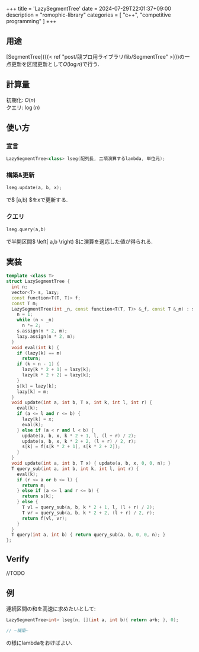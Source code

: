 +++
title = 'LazySegmentTree'
date = 2024-07-29T22:01:37+09:00
description = "romophic-library"
categories = [
  "c++",
  "competitive programming"
]
+++
## 用途
[SegmentTree]({{< ref "post/競プロ用ライブラリ/lib/SegmentTree" >}})の一点更新を区間更新として$O(\log n)$で行う.

## 計算量
初期化: $O(n)$  
クエリ: $\log(n)$

## 使い方
### 宣言
```cpp
LazySegmentTree<class> lseg(配列長, 二項演算するlambda, 単位元);
```
### 構築&更新
```cpp
lseg.update(a, b, x);
```
で$ [a,b) $をxで更新する.

### クエリ
```cpp
lseg.query(a,b)
```
で半開区間$ \left[ a,b \right) $に演算を適応した値が得られる.

## 実装
```cpp
template <class T>
struct LazySegmentTree {
  int n;
  vector<T> s, lazy;
  const function<T(T, T)> f;
  const T m;
  LazySegmentTree(int _n, const function<T(T, T)> &_f, const T &_m) : s(_n * 4, m), lazy(_n * 4, m), f(_f), m(_m) {
    n = 1;
    while (n < _n)
      n *= 2;
    s.assign(n * 2, m);
    lazy.assign(n * 2, m);
  }
  void eval(int k) {
    if (lazy[k] == m)
      return;
    if (k < n - 1) {
      lazy[k * 2 + 1] = lazy[k];
      lazy[k * 2 + 2] = lazy[k];
    }
    s[k] = lazy[k];
    lazy[k] = m;
  }
  void update(int a, int b, T x, int k, int l, int r) {
    eval(k);
    if (a <= l and r <= b) {
      lazy[k] = x;
      eval(k);
    } else if (a < r and l < b) {
      update(a, b, x, k * 2 + 1, l, (l + r) / 2);
      update(a, b, x, k * 2 + 2, (l + r) / 2, r);
      s[k] = f(s[k * 2 + 1], s[k * 2 + 2]);
    }
  }
  void update(int a, int b, T x) { update(a, b, x, 0, 0, n); }
  T query_sub(int a, int b, int k, int l, int r) {
    eval(k);
    if (r <= a or b <= l) {
      return m;
    } else if (a <= l and r <= b) {
      return s[k];
    } else {
      T vl = query_sub(a, b, k * 2 + 1, l, (l + r) / 2);
      T vr = query_sub(a, b, k * 2 + 2, (l + r) / 2, r);
      return f(vl, vr);
    }
  }
  T query(int a, int b) { return query_sub(a, b, 0, 0, n); }
};
```

## Verify
//TODO

## 例
連続区間の和を高速に求めたいとして:
```cpp
LazySegmentTree<int> lseg(n, [](int a, int b){ return a+b; }, 0);

// ~構築~
```
の様にlambdaをおけばよい.